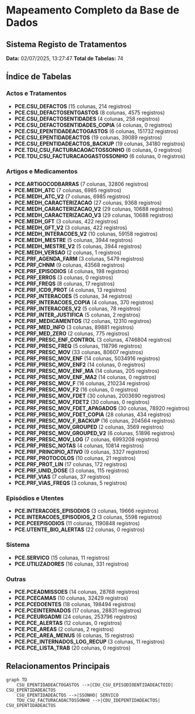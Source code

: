 # Mapeamento Completo da Base de Dados

## Sistema Registo de Tratamentos

**Data:** 02/07/2025, 13:27:47
**Total de Tabelas:** 74

## Índice de Tabelas

### Actos e Tratamentos

- **PCE.CSU_DEFACTOS** (15 colunas, 214 registros)
- **PCE.CSU_DEFACTOSENTGASTOS** (8 colunas, 4575 registros)
- **PCE.CSU_DEFACTOSENTIDADES** (4 colunas, 258 registros)
- **PCE.CSU_DEFACTOSENTIDADES_COPIA** (4 colunas, 0 registros)
- **PCE.CSU_EPENTIDADEACTOGASTOS** (6 colunas, 151732 registros)
- **PCE.CSU_EPENTIDADEACTOS** (19 colunas, 39089 registros)
- **PCE.CSU_EPENTIDADEACTOS_BACKUP** (19 colunas, 34180 registros)
- **PCE.TDU_CSU_FACTURACAOACTOSSONHO** (6 colunas, 0 registros)
- **PCE.TDU_CSU_FACTURACAOGASTOSSONHO** (6 colunas, 0 registros)

### Artigos e Medicamentos

- **PCE.ARTIGOCODBARRAS** (7 colunas, 32806 registros)
- **PCE.MEDH_ATC** (7 colunas, 6985 registros)
- **PCE.MEDH_ATC_V2** (7 colunas, 6985 registros)
- **PCE.MEDH_CARACTERIZACAO** (27 colunas, 9368 registros)
- **PCE.MEDH_CARACTERIZACAO_V2** (29 colunas, 10688 registros)
- **PCE.MEDH_CARACTERIZACAO_V3** (29 colunas, 10688 registros)
- **PCE.MEDH_GFT** (3 colunas, 422 registros)
- **PCE.MEDH_GFT_V2** (3 colunas, 422 registros)
- **PCE.MEDH_INTERACOES_V2** (10 colunas, 59158 registros)
- **PCE.MEDH_MESTRE** (5 colunas, 3944 registros)
- **PCE.MEDH_MESTRE_V2** (5 colunas, 3944 registros)
- **PCE.MEDH_VERSAO** (2 colunas, 1 registros)
- **PCE.PRF_AGENDA_FARM** (3 colunas, 5479 registros)
- **PCE.PRF_CHNM** (9 colunas, 43568 registros)
- **PCE.PRF_EPISODIOS** (4 colunas, 198 registros)
- **PCE.PRF_ERROS** (3 colunas, 0 registros)
- **PCE.PRF_FREQS** (8 colunas, 17 registros)
- **PCE.PRF_ICD9_PROT** (4 colunas, 13 registros)
- **PCE.PRF_INTERACOES** (5 colunas, 34 registros)
- **PCE.PRF_INTERACOES_COPIA** (4 colunas, 370 registros)
- **PCE.PRF_INTERACOES_V2** (5 colunas, 78 registros)
- **PCE.PRF_INTER_JUSTIFICA** (5 colunas, 2 registros)
- **PCE.PRF_MEDICAMENTOS** (12 colunas, 12310 registros)
- **PCE.PRF_MED_INFO** (3 colunas, 89881 registros)
- **PCE.PRF_MED_ZERO** (2 colunas, 775 registros)
- **PCE.PRF_PRESC_ENF_CONTROL** (3 colunas, 4746804 registros)
- **PCE.PRF_PRESC_FREQ** (5 colunas, 118796 registros)
- **PCE.PRF_PRESC_MOV** (33 colunas, 80607 registros)
- **PCE.PRF_PRESC_MOV_ENF** (14 colunas, 5034916 registros)
- **PCE.PRF_PRESC_MOV_ENF2** (14 colunas, 0 registros)
- **PCE.PRF_PRESC_MOV_ENF_MA** (14 colunas, 205 registros)
- **PCE.PRF_PRESC_MOV_ENF_MA2** (14 colunas, 0 registros)
- **PCE.PRF_PRESC_MOV_F** (16 colunas, 210234 registros)
- **PCE.PRF_PRESC_MOV_F2** (16 colunas, 0 registros)
- **PCE.PRF_PRESC_MOV_FDET** (30 colunas, 2003690 registros)
- **PCE.PRF_PRESC_MOV_FDET2** (30 colunas, 0 registros)
- **PCE.PRF_PRESC_MOV_FDET_APAGADOS** (30 colunas, 78920 registros)
- **PCE.PRF_PRESC_MOV_FDET_COPIA** (28 colunas, 434 registros)
- **PCE.PRF_PRESC_MOV_F_BACKUP** (16 colunas, 204564 registros)
- **PCE.PRF_PRESC_MOV_GROUPED** (2 colunas, 3569 registros)
- **PCE.PRF_PRESC_MOV_GROUPED_V2** (6 colunas, 51896 registros)
- **PCE.PRF_PRESC_MOV_LOG** (7 colunas, 6993208 registros)
- **PCE.PRF_PRESC_NOTAS** (4 colunas, 10814 registros)
- **PCE.PRF_PRINCIPIO_ATIVO** (9 colunas, 3327 registros)
- **PCE.PRF_PROTOCOLOS** (10 colunas, 21 registros)
- **PCE.PRF_PROT_LIN** (17 colunas, 172 registros)
- **PCE.PRF_UNID_DOSE** (3 colunas, 115 registros)
- **PCE.PRF_VIAS** (7 colunas, 37 registros)
- **PCE.PRF_VIAS_FREQS** (3 colunas, 5 registros)

### Episódios e Utentes

- **PCE.INTERACOES_EPISODIOS** (3 colunas, 19666 registros)
- **PCE.INTERACOES_EPISODIOS_2** (3 colunas, 5598 registros)
- **PCE.PCEEPISODIOS** (11 colunas, 1190848 registros)
- **PCE.UTENTE_BIO_ALERTAS** (22 colunas, 0 registros)

### Sistema

- **PCE.SERVICO** (15 colunas, 11 registros)
- **PCE.UTILIZADORES** (16 colunas, 331 registros)

### Outras

- **PCE.PCEADMISSOES** (14 colunas, 28768 registros)
- **PCE.PCECAMAS** (10 colunas, 32429 registros)
- **PCE.PCEDOENTES** (18 colunas, 198494 registros)
- **PCE.PCEINTERNADOS** (17 colunas, 28831 registros)
- **PCE.PCEURGADMI** (24 colunas, 253796 registros)
- **PCE.PCE_ALERTAS** (12 colunas, 0 registros)
- **PCE.PCE_AREAS** (2 colunas, 2 registros)
- **PCE.PCE_AREA_MENUS** (6 colunas, 15 registros)
- **PCE.PCE_INTERNADOS_LOG_RECUP** (3 colunas, 11 registros)
- **PCE.PCE_LISTA_TRAB** (20 colunas, 0 registros)

## Relacionamentos Principais

```mermaid
graph TD
    CSU_EPENTIDADEACTOGASTOS -->|CDU_CSU_EPISODIOENTIDADEACTOID| CSU_EPENTIDADEACTOS
    CSU_EPENTIDADEACTOS -->|SSONHO| SERVICO
    TDU_CSU_FACTURACAOACTOSSONHO -->|CDU_IDEPENTIDADEACTOS| CSU_EPENTIDADEACTOS
```
